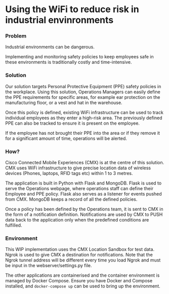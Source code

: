 # Using the WiFi to reduce risk in industrial envinronments



### Problem
Industrial environments can be dangerous. 

Implementing and monitoring safety policies to keep employees safe in these environments is traditionally costly and time-intensive. 


### Solution
Our solution targets Personal Protective Equipment (PPE) safety policies in the workplace. Using this solution, Operations Managers can easily define the PPE requirements for specific areas, for example ear protection on the manufacturing floor, or a vest and hat in the warehouse.

Once this policy is defined, existing WiFi infrastructure can be used to track individual employees as they enter a high-risk area. The previously defined PPE can also be tracked to ensure it is present on the employee. 

If the employee has not brought their PPE into the area or if they remove it for a significant amount of time, operations will be alerted. 


### How?
Cisco Connected Mobile Experiences (CMX) is at the centre of this solution. CMX uses WiFi infrastructure to give precise location data of wireless devices (Phones, laptops, RFID tags etc) within 1 to 3 metres.

The application is built in Python with Flask and MongoDB. 
Flask is used to serve the Operations webpage, where operations staff can define their Employee and PPE policy. 
Flask also serves as a listener for events pushed from CMX. 
MongoDB keeps a record of all the defined policies.

Once a policy has been defined by the Operations team, it is sent to CMX in the form of a notification definition. Notifications are used by CMX to PUSH data back to the application only when the predefined conditions are fulfilled. 


### Environment
This WIP implementation uses the CMX Location Sandbox for test data. 
Ngrok is used to give CMX a destination for notifications. Note that the Ngrok tunnel address will be different every time you load Ngrok and must be input in the webserver/settings.py file.

The other applications are containerised and the container environment is managed by Docker Compose. Ensure you have Docker and Compose installed, and ```docker-compose up``` can be used to bring up the environment.


